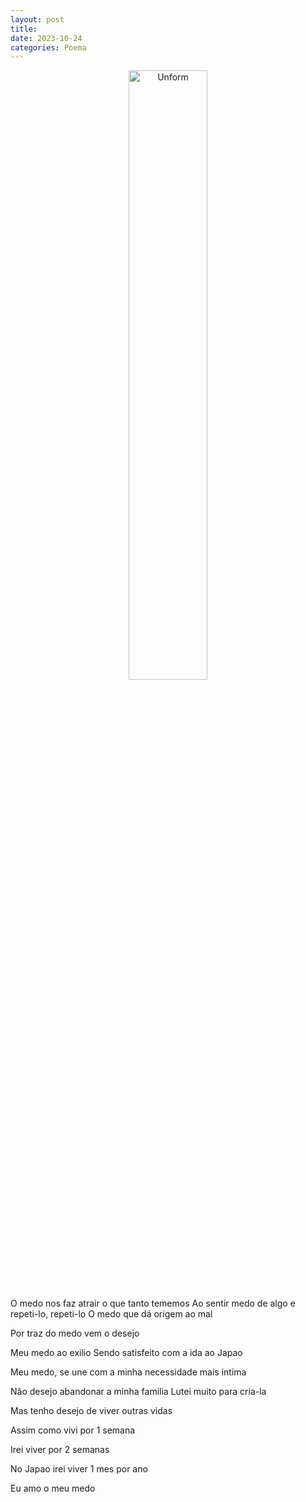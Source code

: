 ```yaml
---
layout: post
title: 
date: 2023-10-24
categories: Poema
---
```


<p align="center">
<img src="{{ site.baseurl }}/images/.png" height="50%" width="50%" alt="Unform" />
</p>

O medo nos faz atrair o que tanto tememos
Ao sentir medo de algo e repeti-lo, repeti-lo
O medo que dá origem ao mal


Por traz do medo vem o desejo

Meu medo ao exilio
Sendo satisfeito com a ida ao Japao

Meu medo, se une com a minha necessidade mais intima

Não desejo abandonar a minha familia
Lutei muito para cria-la

Mas tenho desejo de viver outras vidas

Assim como vivi por 1 semana

Irei viver por 2 semanas

No Japao irei viver 1 mes por ano

Eu amo o meu medo
